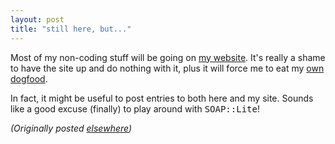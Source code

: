 ```yaml
---
layout: post
title: "still here, but..."
---
```




<p>Most of my non-coding stuff will be going on <a href="http://www.cwinters.com/">my website</a>. It's really a shame to have the site up and do nothing with it, plus it will force me to eat my <a href="http://www.openinteract.org/">own dogfood</a>.</p>

<p>In fact, it might be useful to post entries to both here and my site. Sounds like a good excuse (finally) to play around with <tt>SOAP::Lite</tt>!</p>

<p><em>(Originally posted <a href="http://use.perl.org/~lachoy/journal/7002">elsewhere</a>)</em></p>


